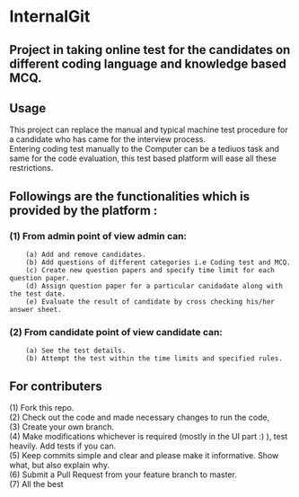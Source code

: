 # InternalGit
## Project in taking online test for the candidates on different coding language and knowledge based MCQ.
## Usage
   This project can replace the manual and typical machine test procedure for a candidate who has came for the interview process. <br/>
   Entering coding test manually to the Computer can be a tediuos task and same for the code evaluation, this test based platform will ease all these restrictions.
## Followings are the functionalities which is provided by the platform :
### (1) From admin point of view admin can:
        (a) Add and remove candidates.
        (b) Add questions of different categories i.e Coding test and MCQ.
        (c) Create new question papers and specify time limit for each question paper.
        (d) Assign question paper for a particular canidadate along with the test date.
        (e) Evaluate the result of candidate by cross checking his/her answer sheet.
### (2) From candidate point of view candidate can:
        (a) See the test details.
        (b) Attempt the test within the time limits and specified rules.
## For contributers
(1) Fork this repo. <br/>
(2) Check out the code and made necessary changes to run the code, <br/>
(3) Create your own branch. <br/>
(4) Make modifications whichever is required (mostly in the UI part :) ), test heavily. Add tests if you can. <br/>
(5) Keep commits simple and clear and please make it informative. Show what, but also explain why. <br/>
(6) Submit a Pull Request from your feature branch to master. <br/>
(7) All the best
